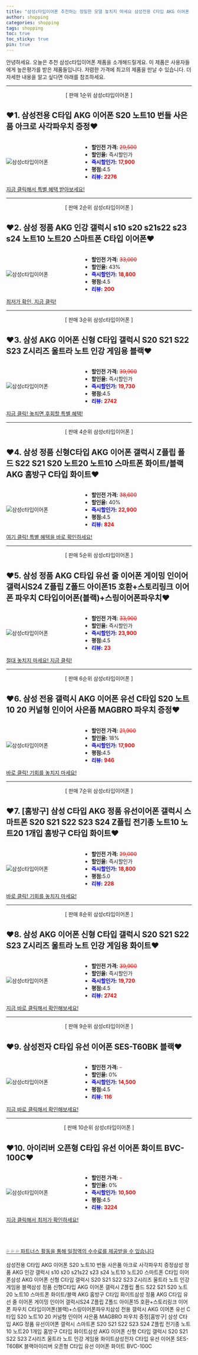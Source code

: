 ```yaml
---
title: "삼성c타입이어폰 추천하는 정밀한 모델 놓치지 마세요 삼성전용 C타입 AKG 이어폰 S20"
author: shopping
categories: shopping
tags: shopping
toc: true
toc_sticky: true
pin: true
---
```

안녕하세요. 오늘은 추천 삼성c타입이어폰 제품을 소개해드릴게요. 이 제품은 사용자들에게 높은평가를 받은 제품들입니다. 저렴한 가격에 최고의 제품을 만날 수 있습니다. 더 자세한 내용을 알고 싶다면 아래를 참조하세요.

---
<p class="toplist" style="margin: 0 auto; display: block; width: fit-content;">[ 판매 1순위 삼성c타입이어폰 ]</p>

<h2><strong>❤️1. 삼성전용 C타입 AKG 이어폰 S20 노트10 번들 사은품 아크로 사각파우치 증정❤️</strong></h2>

<div style="display: flex; align-items: center;">
    <div style="flex: 0.4;">
        <img src="https://thumbnail10.coupangcdn.com/thumbnails/remote/230x230ex/image/vendor_inventory/1796/b9cd6365a41cfb4f623a2a8ef89f1bd0a895998d12f7bb9d99f8fb2e93b4.jpg" alt="삼성c타입이어폰" style="max-width: 100%;">
    </div>
    <div style="flex: 0.6; margin-left: 10px;">
        <ul>
            <li><strong>할인전 가격:</strong> <del style="color: red;">29,500</del></li>
            <li><strong>할인율:</strong> 즉시할인가</li>
            <li><span style='color:blue'><strong>즉시할인가:</strong></span> <span style='color:red'><strong>17,900</strong></span></li>
            <li><strong>평점:</strong>4.5</li>
            <li><span style='color:blue'><strong>리뷰:</strong></span> <span style='color:red'><strong>2276</strong></span></li>
        </ul>
    </div>
</div>
<div class="center">
    <a href="https://William4Davisa.github.io?lptag=AF9450613&subid=githubio&pageKey=7608650620&traceid=V0-153&itemId=20145603875&vendorItemId=80809643111" class="myButton">
        지금 클릭해서 특별 혜택 받아보세요!
    </a>
</div>


---
<p class="toplist" style="margin: 0 auto; display: block; width: fit-content;">[ 판매 2순위 삼성c타입이어폰 ]</p>

<h2><strong>❤️2. 삼성 정품 AKG 인강 갤럭시 s10 s20 s21s22 s23 s24 노트10 노트20 스마트폰 C타입 이어폰❤️</strong></h2>

<div style="display: flex; align-items: center;">
    <div style="flex: 0.4;">
        <img src="https://thumbnail8.coupangcdn.com/thumbnails/remote/230x230ex/image/vendor_inventory/d093/f7bf139c38e92079bdf53940b80015bd51d475f165e297c74eeb4945941c.jpg" alt="삼성c타입이어폰" style="max-width: 100%;">
    </div>
    <div style="flex: 0.6; margin-left: 10px;">
        <ul>
            <li><strong>할인전 가격:</strong> <del style="color: red;">33,000</del></li>
            <li><strong>할인율:</strong> 43%</li>
            <li><span style='color:blue'><strong>즉시할인가:</strong></span> <span style='color:red'><strong>18,800</strong></span></li>
            <li><strong>평점:</strong>4.5</li>
            <li><span style='color:blue'><strong>리뷰:</strong></span> <span style='color:red'><strong>200</strong></span></li>
        </ul>
    </div>
</div>
<div class="center">
    <a href="https://William4Davisa.github.io?lptag=AF9450613&subid=githubio&pageKey=7937201205&traceid=V0-153&itemId=21850271953&vendorItemId=88898532473" class="myButton">
        최저가 확인, 지금 클릭!
    </a>
</div>


---
<p class="toplist" style="margin: 0 auto; display: block; width: fit-content;">[ 판매 3순위 삼성c타입이어폰 ]</p>

<h2><strong>❤️3. 삼성 AKG 이어폰 신형 C타입 갤럭시 S20 S21 S22 S23 Z시리즈 울트라 노트 인강 게임용 블랙❤️</strong></h2>

<div style="display: flex; align-items: center;">
    <div style="flex: 0.4;">
        <img src="https://thumbnail10.coupangcdn.com/thumbnails/remote/230x230ex/image/vendor_inventory/7a49/d4eb664fe2f573fde9fe3b7b64386fa6546b623bfd819116009ace9532a2.jpg" alt="삼성c타입이어폰" style="max-width: 100%;">
    </div>
    <div style="flex: 0.6; margin-left: 10px;">
        <ul>
            <li><strong>할인전 가격:</strong> <del style="color: red;">39,900</del></li>
            <li><strong>할인율:</strong> 즉시할인가</li>
            <li><span style='color:blue'><strong>즉시할인가:</strong></span> <span style='color:red'><strong>19,730</strong></span></li>
            <li><strong>평점:</strong>4.5</li>
            <li><span style='color:blue'><strong>리뷰:</strong></span> <span style='color:red'><strong>2742</strong></span></li>
        </ul>
    </div>
</div>
<div class="center">
    <a href="https://William4Davisa.github.io?lptag=AF9450613&subid=githubio&pageKey=5540777512&traceid=V0-153&itemId=8726298352&vendorItemId=80078405287" class="myButton">
        지금 클릭! 놓치면 후회할 특별 혜택!
    </a>
</div>


---
<p class="toplist" style="margin: 0 auto; display: block; width: fit-content;">[ 판매 4순위 삼성c타입이어폰 ]</p>

<h2><strong>❤️4. 삼성 정품 신형C타입 AKG 이어폰 갤럭시 Z플립 폴드 S22 S21 S20 노트20 노트10 스마트폰 화이트/블랙 AKG 홈방구 C타입 화이트❤️</strong></h2>

<div style="display: flex; align-items: center;">
    <div style="flex: 0.4;">
        <img src="https://thumbnail9.coupangcdn.com/thumbnails/remote/230x230ex/image/vendor_inventory/d8e0/30da31d9da8dc6c0a33976355ffd18812fc35ce9c4e18565eb58a3cab4ad.jpg" alt="삼성c타입이어폰" style="max-width: 100%;">
    </div>
    <div style="flex: 0.6; margin-left: 10px;">
        <ul>
            <li><strong>할인전 가격:</strong> <del style="color: red;">38,600</del></li>
            <li><strong>할인율:</strong> 40%</li>
            <li><span style='color:blue'><strong>즉시할인가:</strong></span> <span style='color:red'><strong>22,900</strong></span></li>
            <li><strong>평점:</strong>4.5</li>
            <li><span style='color:blue'><strong>리뷰:</strong></span> <span style='color:red'><strong>824</strong></span></li>
        </ul>
    </div>
</div>
<div class="center">
    <a href="https://William4Davisa.github.io?lptag=AF9450613&subid=githubio&pageKey=7266066646&traceid=V0-153&itemId=18519117083&vendorItemId=84674061526" class="myButton">
        여기 클릭! 특별 혜택을 바로 확인하세요!
    </a>
</div>


---
<p class="toplist" style="margin: 0 auto; display: block; width: fit-content;">[ 판매 5순위 삼성c타입이어폰 ]</p>

<h2><strong>❤️5. 삼성 정품 AKG C타입 유선 줄 이어폰 게이밍 인이어 갤럭시S24 Z플립 Z폴드 아이폰15 호환+스토리링크 이어폰 파우치 C타입이어폰(블랙)+스링이어폰파우치❤️</strong></h2>

<div style="display: flex; align-items: center;">
    <div style="flex: 0.4;">
        <img src="https://thumbnail6.coupangcdn.com/thumbnails/remote/230x230ex/image/vendor_inventory/cd32/52288489432eea9bee92e9156e8c6ad5b5d1fac396a1517121ace94f5aa6.jpg" alt="삼성c타입이어폰" style="max-width: 100%;">
    </div>
    <div style="flex: 0.6; margin-left: 10px;">
        <ul>
            <li><strong>할인전 가격:</strong> <del style="color: red;">33,900</del></li>
            <li><strong>할인율:</strong> 즉시할인가</li>
            <li><span style='color:blue'><strong>즉시할인가:</strong></span> <span style='color:red'><strong>23,900</strong></span></li>
            <li><strong>평점:</strong>4.5</li>
            <li><span style='color:blue'><strong>리뷰:</strong></span> <span style='color:red'><strong>23</strong></span></li>
        </ul>
    </div>
</div>
<div class="center">
    <a href="https://William4Davisa.github.io?lptag=AF9450613&subid=githubio&pageKey=7769522819&traceid=V0-153&itemId=20971664426&vendorItemId=88036916789" class="myButton">
        절대 놓치지 마세요! 지금 클릭!
    </a>
</div>


---
<p class="toplist" style="margin: 0 auto; display: block; width: fit-content;">[ 판매 6순위 삼성c타입이어폰 ]</p>

<h2><strong>❤️6. 삼성 전용 갤럭시 AKG 이어폰 유선 C타입 S20 노트10 20 커널형 인이어 사은품 MAGBRO 파우치 증정❤️</strong></h2>

<div style="display: flex; align-items: center;">
    <div style="flex: 0.4;">
        <img src="https://thumbnail8.coupangcdn.com/thumbnails/remote/230x230ex/image/vendor_inventory/13ff/35a4b50d6e8b7b6fc4c8936855fb0fffea8d05c086a91949e92ff6a398f4.jpg" alt="삼성c타입이어폰" style="max-width: 100%;">
    </div>
    <div style="flex: 0.6; margin-left: 10px;">
        <ul>
            <li><strong>할인전 가격:</strong> <del style="color: red;">21,900</del></li>
            <li><strong>할인율:</strong> 18%</li>
            <li><span style='color:blue'><strong>즉시할인가:</strong></span> <span style='color:red'><strong>17,900</strong></span></li>
            <li><strong>평점:</strong>4.5</li>
            <li><span style='color:blue'><strong>리뷰:</strong></span> <span style='color:red'><strong>946</strong></span></li>
        </ul>
    </div>
</div>
<div class="center">
    <a href="https://William4Davisa.github.io?lptag=AF9450613&subid=githubio&pageKey=7351389663&traceid=V0-153&itemId=18918340551&vendorItemId=83141428316" class="myButton">
        바로 클릭! 기회를 놓치지 마세요!
    </a>
</div>


---
<p class="toplist" style="margin: 0 auto; display: block; width: fit-content;">[ 판매 7순위 삼성c타입이어폰 ]</p>

<h2><strong>❤️7. [홈방구] 삼성 C타입 AKG 정품 유선이어폰 갤럭시 스마트폰 S20 S21 S22 S23 S24 Z플립 전기종 노트10 노트20 1개입 홈방구 C타입 화이트❤️</strong></h2>

<div style="display: flex; align-items: center;">
    <div style="flex: 0.4;">
        <img src="https://thumbnail6.coupangcdn.com/thumbnails/remote/230x230ex/image/vendor_inventory/9e10/af4d47e2576d7b467b8db21788a1b1b5ef61ce13fbb2394e609bbf0031b7.jpg" alt="삼성c타입이어폰" style="max-width: 100%;">
    </div>
    <div style="flex: 0.6; margin-left: 10px;">
        <ul>
            <li><strong>할인전 가격:</strong> <del style="color: red;">29,000</del></li>
            <li><strong>할인율:</strong> 즉시할인가</li>
            <li><span style='color:blue'><strong>즉시할인가:</strong></span> <span style='color:red'><strong>18,800</strong></span></li>
            <li><strong>평점:</strong>5.0</li>
            <li><span style='color:blue'><strong>리뷰:</strong></span> <span style='color:red'><strong>228</strong></span></li>
        </ul>
    </div>
</div>
<div class="center">
    <a href="https://William4Davisa.github.io?lptag=AF9450613&subid=githubio&pageKey=7776534196&traceid=V0-153&itemId=21007785911&vendorItemId=88071604503" class="myButton">
        바로 클릭! 기회를 놓치지 마세요!
    </a>
</div>


---
<p class="toplist" style="margin: 0 auto; display: block; width: fit-content;">[ 판매 8순위 삼성c타입이어폰 ]</p>

<h2><strong>❤️8. 삼성 AKG 이어폰 신형 C타입 갤럭시 S20 S21 S22 S23 Z시리즈 울트라 노트 인강 게임용 화이트❤️</strong></h2>

<div style="display: flex; align-items: center;">
    <div style="flex: 0.4;">
        <img src="https://thumbnail9.coupangcdn.com/thumbnails/remote/230x230ex/image/vendor_inventory/7d97/c76cd611b5521c38925d09a26d6d0e5ce784ef06b1614787e1670b9d9548.jpg" alt="삼성c타입이어폰" style="max-width: 100%;">
    </div>
    <div style="flex: 0.6; margin-left: 10px;">
        <ul>
            <li><strong>할인전 가격:</strong> <del style="color: red;">39,900</del></li>
            <li><strong>할인율:</strong> 즉시할인가</li>
            <li><span style='color:blue'><strong>즉시할인가:</strong></span> <span style='color:red'><strong>19,720</strong></span></li>
            <li><strong>평점:</strong>4.5</li>
            <li><span style='color:blue'><strong>리뷰:</strong></span> <span style='color:red'><strong>2742</strong></span></li>
        </ul>
    </div>
</div>
<div class="center">
    <a href="https://William4Davisa.github.io?lptag=AF9450613&subid=githubio&pageKey=5540777512&traceid=V0-153&itemId=20944495409&vendorItemId=88010770584" class="myButton">
        지금 바로 클릭해서 확인해보세요!
    </a>
</div>


---
<p class="toplist" style="margin: 0 auto; display: block; width: fit-content;">[ 판매 9순위 삼성c타입이어폰 ]</p>

<h2><strong>❤️9. 삼성전자 C타입 유선 이어폰 SES-T60BK 블랙❤️</strong></h2>

<div style="display: flex; align-items: center;">
    <div style="flex: 0.4;">
        <img src="https://thumbnail6.coupangcdn.com/thumbnails/remote/230x230ex/image/vendor_inventory/dd59/c35c76e62962538f7c5d91af5cc5f7286d429f4c71d7192f8c3008cc934b.jpg" alt="삼성c타입이어폰" style="max-width: 100%;">
    </div>
    <div style="flex: 0.6; margin-left: 10px;">
        <ul>
            <li><strong>할인전 가격:</strong> <del style="color: red;">-</del></li>
            <li><strong>할인율:</strong> 0%</li>
            <li><span style='color:blue'><strong>즉시할인가:</strong></span> <span style='color:red'><strong>14,500</strong></span></li>
            <li><strong>평점:</strong>4.5</li>
            <li><span style='color:blue'><strong>리뷰:</strong></span> <span style='color:red'><strong>116</strong></span></li>
        </ul>
    </div>
</div>
<div class="center">
    <a href="https://William4Davisa.github.io?lptag=AF9450613&subid=githubio&pageKey=6427657178&traceid=V0-153&itemId=13857053878&vendorItemId=81107047868" class="myButton">
        지금 바로 클릭해서 확인해보세요!
    </a>
</div>


---
<p class="toplist" style="margin: 0 auto; display: block; width: fit-content;">[ 판매 10순위 삼성c타입이어폰 ]</p>

<h2><strong>❤️10. 아이리버 오픈형 C타입 유선 이어폰 화이트 BVC-100C❤️</strong></h2>

<div style="display: flex; align-items: center;">
    <div style="flex: 0.4;">
        <img src="https://thumbnail6.coupangcdn.com/thumbnails/remote/230x230ex/image/retail/images/2010487242387127-ce72ccf2-7d11-402c-b1a0-97834a89a47c.jpg" alt="삼성c타입이어폰" style="max-width: 100%;">
    </div>
    <div style="flex: 0.6; margin-left: 10px;">
        <ul>
            <li><strong>할인전 가격:</strong> <del style="color: red;">-</del></li>
            <li><strong>할인율:</strong> 0%</li>
            <li><span style='color:blue'><strong>즉시할인가:</strong></span> <span style='color:red'><strong>10,500</strong></span></li>
            <li><strong>평점:</strong>4.5</li>
            <li><span style='color:blue'><strong>리뷰:</strong></span> <span style='color:red'><strong>3224</strong></span></li>
        </ul>
    </div>
</div>
<div class="center">
    <a href="https://William4Davisa.github.io?lptag=AF9450613&subid=githubio&pageKey=6108027121&traceid=V0-153&itemId=11493236867&vendorItemId=78768515492" class="myButton">
        지금 클릭해서 최저가 확인하세요!
    </a>
</div>

<br><br><br>[💦 💦 💦 파트너스 활동을 통해 일정액의 수수료를 제공받을 수 있습니다](https://link.coupang.com/a/bcpT2c)<br><br>삼성전용 C타입 AKG 이어폰 S20 노트10 번들 사은품 아크로 사각파우치 증정삼성 정품 AKG 인강 갤럭시 s10 s20 s21s22 s23 s24 노트10 노트20 스마트폰 C타입 이어폰삼성 AKG 이어폰 신형 C타입 갤럭시 S20 S21 S22 S23 Z시리즈 울트라 노트 인강 게임용 블랙삼성 정품 신형C타입 AKG 이어폰 갤럭시 Z플립 폴드 S22 S21 S20 노트20 노트10 스마트폰 화이트/블랙 AKG 홈방구 C타입 화이트삼성 정품 AKG C타입 유선 줄 이어폰 게이밍 인이어 갤럭시S24 Z플립 Z폴드 아이폰15 호환+스토리링크 이어폰 파우치 C타입이어폰(블랙)+스링이어폰파우치삼성 전용 갤럭시 AKG 이어폰 유선 C타입 S20 노트10 20 커널형 인이어 사은품 MAGBRO 파우치 증정[홈방구] 삼성 C타입 AKG 정품 유선이어폰 갤럭시 스마트폰 S20 S21 S22 S23 S24 Z플립 전기종 노트10 노트20 1개입 홈방구 C타입 화이트삼성 AKG 이어폰 신형 C타입 갤럭시 S20 S21 S22 S23 Z시리즈 울트라 노트 인강 게임용 화이트삼성전자 C타입 유선 이어폰 SES-T60BK 블랙아이리버 오픈형 C타입 유선 이어폰 화이트 BVC-100C